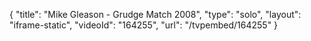 {
    "title": "Mike Gleason - Grudge Match 2008",
    "type": "solo",
    "layout": "iframe-static",
    "videoId": "164255",
    "url": "\/tvpembed\/164255"
}